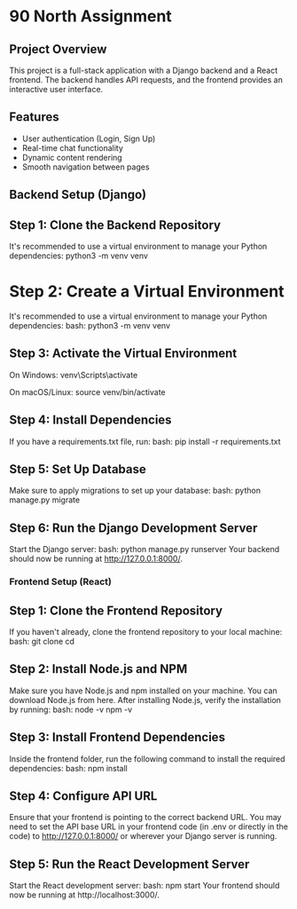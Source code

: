 # 90 North Assignment

## Project Overview
This project is a full-stack application with a Django backend and a React frontend. The backend handles API requests, and the frontend provides an interactive user interface.

## Features
- User authentication (Login, Sign Up)
- Real-time chat functionality
- Dynamic content rendering
- Smooth navigation between pages

## Backend Setup (Django) 

## Step 1: Clone the Backend Repository
It's recommended to use a virtual environment to manage your Python dependencies:
python3 -m venv venv

# Step 2: Create a Virtual Environment
It's recommended to use a virtual environment to manage your Python dependencies:
bash:
python3 -m venv venv

## Step 3: Activate the Virtual Environment
On Windows:
venv\Scripts\activate

On macOS/Linux:
source venv/bin/activate

## Step 4: Install Dependencies
If you have a requirements.txt file, run:
bash:
pip install -r requirements.txt

## Step 5: Set Up Database
Make sure to apply migrations to set up your database:
bash:
python manage.py migrate

## Step 6: Run the Django Development Server
Start the Django server:
bash:
python manage.py runserver
Your backend should now be running at http://127.0.0.1:8000/.

### Frontend Setup (React)
## Step 1: Clone the Frontend Repository
If you haven't already, clone the frontend repository to your local machine:
bash:
git clone <frontend-repository-url>
cd <frontend-folder>

## Step 2: Install Node.js and NPM
Make sure you have Node.js and npm installed on your machine. You can download Node.js from here.
After installing Node.js, verify the installation by running:
bash:
node -v
npm -v

## Step 3: Install Frontend Dependencies
Inside the frontend folder, run the following command to install the required dependencies:
bash:
npm install

## Step 4: Configure API URL
Ensure that your frontend is pointing to the correct backend URL. You may need to set the API base URL in your frontend code (in .env or directly in the code) to http://127.0.0.1:8000/ or wherever your Django server is running.

## Step 5: Run the React Development Server
Start the React development server:
bash:
npm start
Your frontend should now be running at http://localhost:3000/.
